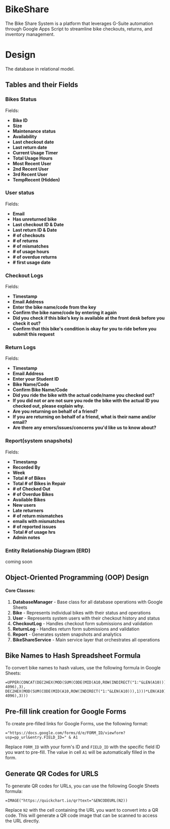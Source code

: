# BikeShare
The Bike Share System is a platform that leverages G-Suite automation through Google Apps Script to streamline bike checkouts, returns, and inventory management.

# Design
The database in relational model.

## Tables and their Fields
### Bikes Status
Fields:
- **Bike ID**
- **Size**
- **Maintenance status**
- **Availability**
- **Last checkout date**
- **Last return date**
- **Current Usage Timer**
- **Total Usage Hours**
- **Most Recent User**
- **2nd Recent User**
- **3rd Recent User**
- **TempRecent (Hidden)**

### User status
Fields:
- **Email**
- **Has unreturned bike**
- **Last checkout ID & Date**
- **Last return ID & Date**
- **# of checkouts**
- **# of returns**
- **# of mismatches**
- **# of usage hours**
- **# of overdue returns**
- **# first usage date**

### Checkout Logs
Fields:
- **Timestamp**
- **Email Address**
- **Enter the bike name/code from the key**
- **Confirm the bike name/code by entering it again**
- **Did you check if this bike’s key is available at the front desk before you check it out?**
- **Confirm that this bike's condition is okay for you to ride before you submit this request**

### Return Logs
Fields:
- **Timestamp**
- **Email Address**
- **Enter your Student ID**
- **Bike Name/Code**
- **Confirm Bike Name/Code**
- **Did you ride the bike with the actual code/name you checked out?**
- **If you did not or are not sure you rode the bike with the actual ID you checked out, please explain why.**
- **Are you returning on behalf of a friend?**
- **If you are returning on behalf of a friend, what is their name and/or email?**
- **Are there any errors/issues/concerns you'd like us to know about?**


### Report(system snapshots)
Fields:
- **Timestamp**
- **Recorded By**
- **Week**
- **Total # of Bikes**
- **Total # of Bikes in Repair**
- **# of Checked Out**
- **# of Overdue Bikes**
- **Available Bikes**
- **New users**
- **Late returners**
- **# of return mismatches**
- **emails with mismatches**
- **# of reported issues**
- **Total # of usage hrs**
- **Admin notes**

### Entity Relationship Diagram (ERD)
coming soon

## Object-Oriented Programming (OOP) Design

#### Core Classes:
1. **DatabaseManager** - Base class for all database operations with Google Sheets
2. **Bike** - Represents individual bikes with their status and operations
3. **User** - Represents system users with their checkout history and status
4. **CheckoutLog** - Handles checkout form submissions and validation
5. **ReturnLog** - Handles return form submissions and validation  
6. **Report** - Generates system snapshots and analytics
7. **BikeShareService** - Main service layer that orchestrates all operations

## Bike Names to Hash Spreadsheet Formula
To convert bike names to hash values, use the following formula in Google Sheets:
```excel
=UPPER(CONCAT(DEC2HEX(MOD(SUM(CODE(MID(A10,ROW(INDIRECT("1:"&LEN(A10))),1)))*13, 4096),3), DEC2HEX(MOD(SUM(CODE(MID(A10,ROW(INDIRECT("1:"&LEN(A10))),1)))*LEN(A10)*7, 4096),3)))
```
## Pre-fill link creation for Google Forms
To create pre-filled links for Google Forms, use the following format:
```excel
="https://docs.google.com/forms/d/e/FORM_ID/viewform?usp=pp_url&entry.FIELD_ID=" & A1
```
Replace `FORM_ID` with your form's ID and `FIELD_ID` with the specific field ID you want to pre-fill. The value in cell `A1` will be automatically filled in the form.

## Generate QR Codes for URLS
To generate QR codes for URLs, you can use the following Google Sheets formula:
```excel
=IMAGE("https://quickchart.io/qr?text="&ENCODEURL(N2))
```
Replace `N2` with the cell containing the URL you want to convert into a QR code. This will generate a QR code image that can be scanned to access the URL directly.